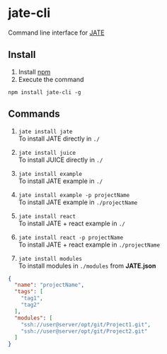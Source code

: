 # jate-cli
Command line interface for [JATE](https://github.com/XaBerr/JATE)

## Install
1. Install [npm](https://docs.npmjs.com/getting-started/installing-node)
2. Execute the command
```
npm install jate-cli -g
```

## Commands
1. `jate install jate`<br>
To install JATE directly in `./`

2. `jate install juice`<br>
To install JUICE directly in `./`

3. `jate install example`<br>
To install JATE example in `./`

3. `jate install example -p projectName`<br>
To install JATE example in `./projectName`

3. `jate install react`<br>
To install JATE + react example in `./`

3. `jate install react -p projectName`<br>
To install JATE + react example in `./projectName`

4. `jate install modules`<br>
To install modules in `./modules` from __JATE.json__

```json
{
  "name": "projectName",
  "tags": [
    "tag1",
    "tag2"
  ],
  "modules": [
    "ssh://user@server/opt/git/Project1.git",
    "ssh://user@server/opt/git/Project2.git"
  ]
}

```
